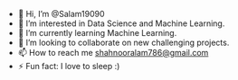 - 👋 Hi, I’m @Salam19090
- 👀 I’m interested in Data Science and Machine Learning.
- 🌱 I’m currently learning Machine Learning.
- 💞️ I’m looking to collaborate on new challenging projects.
- 📫 How to reach me shahnooralam786@gmail.com
- ⚡ Fun fact: I love to sleep :) 

<!---
Salam19090/Salam19090 is a ✨ special ✨ repository because its `README.md` (this file) appears on your GitHub profile.
You can click the Preview link to take a look at your changes.
--->
